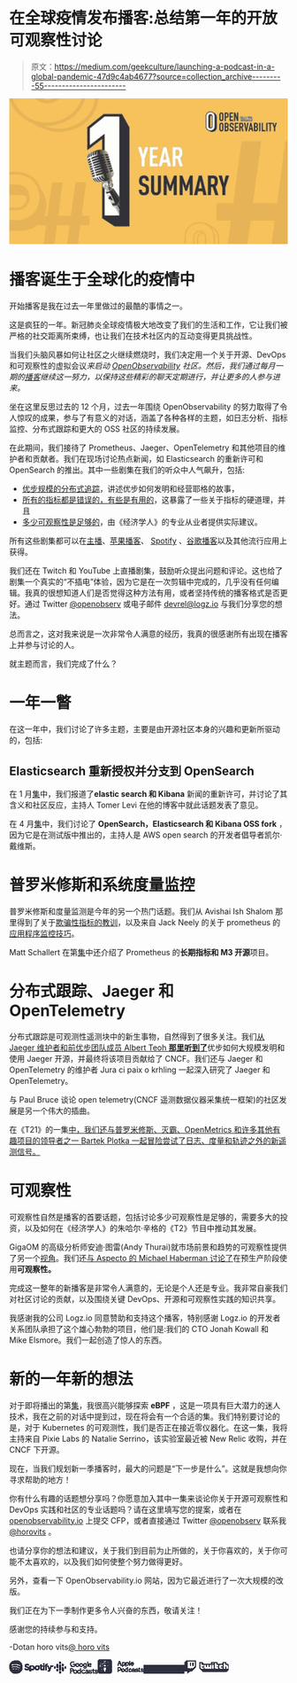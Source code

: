 # 在全球疫情发布播客:总结第一年的开放可观察性讨论

> 原文：<https://medium.com/geekculture/launching-a-podcast-in-a-global-pandemic-47d9c4ab4677?source=collection_archive---------55----------------------->

![](img/2a8ccaf6e15966569b8d9d1e8034170d.png)

# 播客诞生于全球化的疫情中

开始播客是我在过去一年里做过的最酷的事情之一。

这是疯狂的一年。新冠肺炎全球疫情极大地改变了我们的生活和工作，它让我们被严格的社交距离所束缚，也让我们在技术社区内的互动变得更具挑战性。

当我们头脑风暴如何让社区之火继续燃烧时，我们决定用一个关于开源、DevOps 和可观察性的虚拟会议*来启动 [OpenObservability](https://openobservability.io/) 社区。然后，我们通过每月一期的[播客](https://anchor.fm/openobservability)继续这一努力，以保持这些精彩的聊天定期进行，并让更多的人参与进来。*

坐在这里反思过去的 12 个月，过去一年围绕 OpenObservability 的努力取得了令人惊叹的成果，参与了有意义的对话，涵盖了各种各样的主题，如日志分析、指标监控、分布式跟踪和更大的 OSS 社区的持续发展。

在此期间，我们接待了 Prometheus、Jaeger、OpenTelemetry 和其他项目的维护者和贡献者。我们在现场讨论热点新闻，如 Elasticsearch 的重新许可和 OpenSearch 的推出。其中一些剧集在我们的听众中人气飙升，包括:

*   [优步规模的分布式追踪](https://anchor.fm/openobservability/episodes/Distributed-Tracing-at-Uber-Scale---OpenObservability-TalksS1E4-ekcp71)，讲述优步如何发明和经营耶格的故事，
*   [所有的指标都是错误的，有些是有用的](https://anchor.fm/openobservability/episodes/All-Metrics-Are-Wrong--Some-Are-Useful---OpenObservability-Talks-S1E6-en4bfv)，这暴露了一些关于指标的硬道理，并且
*   [多少可观察性是足够的](https://anchor.fm/openobservability/episodes/How-Much-Observability-Is-Enough----OpenObservability-Talks-S1E9-er730m)，由《经济学人》的专业从业者提供实际建议。

所有这些剧集都可以在[主播](https://anchor.fm/openobservability)、[苹果播客](https://podcasts.apple.com/gb/podcast/openobservability-talks/id1521240652)、 [Spotify](https://open.spotify.com/show/2Dh3iUfPjmdOKZwAppsVNj) 、[谷歌播客](https://podcasts.google.com/feed/aHR0cHM6Ly9hbmNob3IuZm0vcy8yNmVmNTM4Yy9wb2RjYXN0L3Jzcw==)以及其他流行应用上获得。

我们还在 Twitch 和 YouTube 上直播剧集，鼓励听众提出问题和评论。这也给了剧集一个真实的“不插电”体验，因为它是在一次剪辑中完成的，几乎没有任何编辑。我真的很想知道人们是否觉得这种方法有用，或者坚持传统的播客格式是否更好。通过 Twitter [@openobserv](https://twitter.com/openobserv) 或电子邮件 [devrel@logz.io](mailto:devrel@logz.io) 与我们分享您的想法。

总而言之，这对我来说是一次非常令人满意的经历，我真的很感谢所有出现在播客上并参与讨论的人。

就主题而言，我们完成了什么？

# 一年一瞥

在这一年中，我们讨论了许多主题，主要是由开源社区本身的兴趣和更新所驱动的，包括:

## Elasticsearch 重新授权并分支到 OpenSearch

在 1 月[集](https://anchor.fm/openobservability/episodes/Put-the-OPEN-in-Observability-Elasticsearch-and-Kibana-relicensing-and-community-chat---OpenObservability-Talks-S1E8-epl2hp)中，我们报道了**elastic search 和 Kibana** 新闻的重新许可，并讨论了其含义和社区反应，主持人 Tomer Levi 在他的博客中就此话题发表了意见。

在 4 月[集](https://anchor.fm/openobservability/episodes/Put-the-OPEN-in-Observability-Elasticsearch-and-Kibana-relicensing-and-community-chat---OpenObservability-Talks-S1E8-epl2hp)中，我们讨论了 **OpenSearch，Elasticsearch 和 Kibana OSS fork** ，因为它是在测试版中推出的，主持人是 AWS open search 的开发者倡导者凯尔·戴维斯。

# 普罗米修斯和系统度量监控

普罗米修斯和度量监测是今年的另一个热门话题。我们从 Avishai Ish Shalom 那里得到了关于[欺骗性指标的教训](https://anchor.fm/openobservability/episodes/All-Metrics-Are-Wrong--Some-Are-Useful---OpenObservability-Talks-S1E6-en4bfv)，以及来自 Jack Neely 的关于 prometheus 的[应用程序监控技巧](https://anchor.fm/openobservability/episodes/Five-Tips-on-Application-Monitoring-with-Prometheus---OpenObservability-Talks-S1E1-efutj4)。

Matt Schallert 在第[集](https://anchor.fm/openobservability/episodes/Long-Term-Metrics-with-M3-and-Prometheus---OpenObservability-Talks-S1E3-eiocee)中还介绍了 Prometheus 的**长期指标和 M3 开源**项目。

# 分布式跟踪、Jaeger 和 OpenTelemetry

分布式跟踪是可观测性遥测块中的新生事物，自然得到了很多关注。我们[从 Jaeger 维护者和前优步团队成员 Albert Teoh **那里听到了**](https://anchor.fm/openobservability/episodes/Distributed-Tracing-at-Uber-Scale---OpenObservability-TalksS1E4-ekcp71)优步如何大规模发明和使用 Jaeger 开源，并最终将该项目贡献给了 CNCF。我们还与 Jaeger 和 OpenTelemetry 的维护者 Jura ci paix o krhling 一起深入研究了 Jaeger 和 OpenTelemetry。

与 Paul Bruce 谈论 open telemetry(CNCF 遥测数据仪器采集统一框架)的社区发展是另一个伟大的插曲。

在《T21》的一集[中，我们还与普罗米修斯、灭霸、OpenMetrics 和许多其他有趣项目的领导者之一 Bartek Plotka 一起冒险尝试了日志、度量和轨迹之外的新遥测信号。](https://anchor.fm/openobservability/episodes/Interoperability-of-open-source-observability-and-new-signal-in-the-neighborhood--profiling----OpenObservability-Talks-S1E10-evuddd)

# 可观察性

可观察性自然是播客的首要话题，包括讨论多少可观察性是足够的，需要多大的投资，以及如何在《经济学人》的朱哈尔·辛格的《T2》节目中推动其发展。

GigaOM 的高级分析师安迪·图雷(Andy Thurai)就市场前景和趋势的可观察性提供了另一个[视角](https://anchor.fm/openobservability/episodes/An-Observability-chat-with-Andy-Thurai---OpenObservability-Talks-S1E7-eodnd9)。我们还[与 Aspecto 的 Michael Haberman 讨论了](https://anchor.fm/openobservability/episodes/Microservices-Observability-for-Developers-and-Pre-Production---OpenObservability-Talks-S1E5-elodnf)在预生产阶段使用**可观察性。**

完成这一整年的新播客是非常令人满意的，无论是个人还是专业。我非常自豪我们对社区讨论的贡献，以及围绕关键 DevOps、开源和可观察性实践的知识共享。

我感谢我的公司 Logz.io 同意赞助和支持这个播客，特别感谢 Logz.io 的开发者关系团队承担了这个雄心勃勃的项目，他们是:我们的 CTO Jonah Kowall 和 Mike Elsmore。我们一起创造了惊人的东西。

# 新的一年新的想法

对于即将播出的第[集](https://www.youtube.com/watch?v=NYDBj5ctKaw)，我很高兴能够探索 **eBPF** ，这是一项具有巨大潜力的迷人技术，我在之前的对话中提到过，现在将会有一个合适的集。我们特别要讨论的是，对于 Kubernetes 的可观测性，我们是否正在接近零仪器化。在这一集，我将主持来自 Pixie Labs 的 Natalie Serrino，该实验室最近被 New Relic 收购，并在 CNCF 下开源。

现在，当我们规划新一季播客时，最大的问题是“下一步是什么”。这就是我想向你寻求帮助的地方！

你有什么有趣的话题想分享吗？你愿意加入其中一集来谈论你关于开源可观察性和 DevOps 实践和社区的专业话题吗？请在这里填写您的提案，或者在 [openobservability.io](https://openobservability.io/) 上提交 CFP，或者直接通过 Twitter [@openobserv](https://twitter.com/OpenObserv) 联系我 [@horovits](https://twitter.com/horovits) 。

也请分享你的想法和建议，关于我们到目前为止所做的，关于你喜欢的，关于你可能不太喜欢的，以及我们如何使整个努力做得更好。

另外，查看一下 OpenObservability.io 网站，因为它最近进行了一次大规模的改版。

我们正在为下一季制作更多令人兴奋的东西，敬请关注！

感谢您的持续参与和支持。

-Dotan horo vits[@ horo vits](https://twitter.com/horovits)

[![](img/7414627032ed35dace8b0dc57216c288.png)](https://open.spotify.com/show/2Dh3iUfPjmdOKZwAppsVNj)[![](img/d575d41f06e3284792d89b11afe1499d.png)](https://podcasts.google.com/feed/aHR0cHM6Ly9hbmNob3IuZm0vcy8yNmVmNTM4Yy9wb2RjYXN0L3Jzcw==)[![](img/5aff73e33ecfb61c82788a3bafec9893.png)](https://podcasts.apple.com/gb/podcast/openobservability-talks/id1521240652)[![](img/2d30c40b9ff03073c44866f5dbf5b528.png)](https://www.youtube.com/channel/UCLKOtaBdQAJVRJqhJDuOlPg/)[![](img/1cfe5619c83c72cf9d3f66e4d97d4cb5.png)](https://www.twitch.tv/openobservability/)